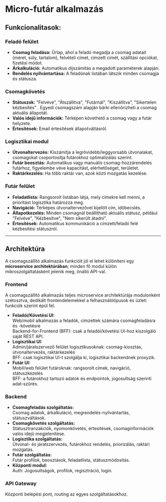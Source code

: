 # Micro-futár alkalmazás
## Funkcionalitasok:
### Feladó felület
- **Csomag feladása:** Űrlap, ahol a feladó megadja a csomag adatait (méret, súly, tartalom), felvételi címet, címzett címét, szállítási opciókat, fizetési módot.
- **Árkalkuláció:** Automatikus díjszámítás a megadott paraméterek alapján.
- **Rendelés nyilvántartása:** A feladónak listában látszik minden csomagja és státusza.

### Csomagkövetés
- **Státuszok:** "Felvéve", "Átszállítva", "Futárnál", "Kiszállítva", "Sikertelen kézbesítés" . Egyedi csomagszám alapján bárki ellenőrizheti a csomag aktuális állapotát.
- **Valós idejű információk:** Térképen követhető a csomag vagy a futár helyzete.
- **Értesítések:** Email értesítések állapotváltásról.

### Logisztikai modul
- **Útvonaltervezés:** Kiszámítja a legrövidebb/leggyorsabb útvonalakat, csomagokat csoportosítja futárokhoz optimalizálás szerint.
- **Futár beosztás:** Automatikus vagy manuális csomag-hozzárendelés futárhoz, figyelembe véve kapacitást, elérhetőséget, területet.
- **Raktárkezelés:** Ha több raktár van, azok közti mozgatás kezelése.

### Futár felület
- **Feladatlista:** Rangsorolt listában látja, mely címekre kell menni, a prioritást logisztika határozza meg.
- **Navigáció:** Térképes útvonaltervezővel kijelölt cím, időbecslés.
- **Állapotkezelés:** Minden csomagnál beállítható aktuális státusz, például "Felvéve", "Kézbesítve", "Nem sikerült átadni".
- **Értesítések:** Automatikus kommunikáció a címzett/feladó felé kézbesítési státuszról.

***

## Architektúra
A csomagszállító alkalmazás funkcióit jól el lehet különíteni egy **microservice architektúrában**; minden fő modul külön mikroszolgáltatásként jelenik meg, önálló API-val.

### Frontend
A csomagszállító alkalmazás teljes microservice architektúrája modulonként szétosztva, dedikált frontendelemekkel a felhasználótípusok és üzleti funkciók szerint épül fel.

- **Feladói/Követési UI:**  
  Web/mobil alkalmazás a feladók, címzettek számára csomagfeladásra és -követésre  
  Backend-for-Frontend (BFF): csak a feladói/követési UI-hoz kiszolgáló saját REST API.
- **Logisztikai UI:**  
  Admin/járatszervező felület logisztikusoknak: csomag-kiosztás, útvonaltervezés, raktárkezelés  
  BFF: csak logisztikai UI-t szolgálja ki, logisztikai backendnek proxyzik.
- **Futár UI:**  
  Mobil/web felület futároknak: rangsorolt címek, navigáció, státuszkezelés  
  BFF: a futárokhoz tartozó adatok és endpointok, jogosultság szerinti adat-szűrés.

### Backend 

- **Csomagfeladás szolgáltatás:**  
  Csomag adatok, árkalkuláció, megrendelés-nyilvántartás, státuszváltások.
- **Csomagkövetés szolgáltatás:**  
  Státusztranzakciók, nyomonkövetés, értesítések, csomaginformációk valós idejű megjelenítése.
- **Logisztika szolgáltatás:**  
  Útvonal- és járatszervezés, futárokhoz rendelés, priorizálás, raktári mozgatás.
- **Futár szolgáltatás:**  
  Futár profilok, beosztások, feladatlista, státuszmódosítás.
- **Központi modul:**  
  Auth: Jogosultságok, profilok, regisztráció, login.

### API Gateway
  Központi belépési pont, routing az egyes szolgáltatásokhoz.

